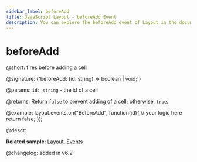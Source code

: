 ```yaml
---
sidebar_label: beforeAdd
title: JavaScript Layout - beforeAdd Event 
description: You can explore the beforeAdd event of Layout in the documentation of the DHTMLX JavaScript UI library. Browse developer guides and API reference, try out code examples and live demos, and download a free 30-day evaluation version of DHTMLX Suite 7.
---
```


# beforeAdd

@short: fires before adding a cell

@signature: {'beforeAdd: (id: string) => boolean | void;'}

@params:
`id: string` - the id of a cell

@returns:
Return `false` to prevent adding of a cell; otherwise, `true`.

@example:
layout.events.on("BeforeAdd", function(id){
	// your logic here
    return false;
});

@descr:

**Related sample**: [Layout. Events](https://snippet.dhtmlx.com/fyxw0map)

@changelog:
added in v6.2
